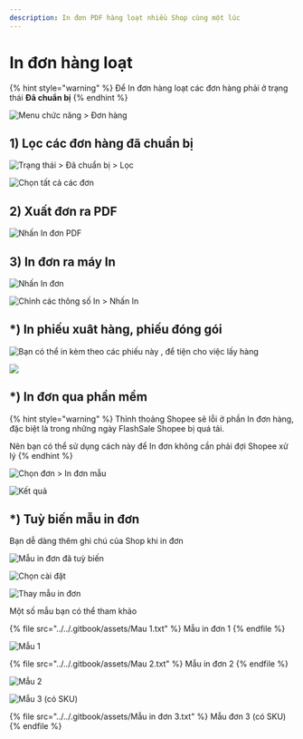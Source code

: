 ```yaml
---
description: In đơn PDF hàng loạt nhiều Shop cùng một lúc
---
```


# In đơn hàng loạt

{% hint style="warning" %}
Để In đơn hàng loạt các đơn hàng phải ở trạng thái **Đã chuẩn bị**
{% endhint %}

![Menu chức năng > Đơn hàng](<../../.gitbook/assets/image (53).png>)

## 1) Lọc các đơn hàng đã chuẩn bị

![Trạng thái > Đã chuẩn bị > Lọc](<../../.gitbook/assets/image (55).png>)

![Chọn tất cả các đơn](<../../.gitbook/assets/image (56).png>)

## 2) Xuất đơn ra PDF

![Nhấn In đơn PDF](<../../.gitbook/assets/image (57).png>)

## 3) In đơn ra máy In

![Nhấn In đơn](<../../.gitbook/assets/image (58).png>)

![Chỉnh các thông số In > Nhấn In](<../../.gitbook/assets/image (59).png>)

## \*) In phiếu xuât hàng, phiếu đóng gói

![Bạn có thể in kèm theo các phiếu này , để tiện cho việc lấy hàng](<../../.gitbook/assets/image (177).png>)

![](<../../.gitbook/assets/image (176).png>)

## \*) In đơn qua phần mềm

{% hint style="warning" %}
Thỉnh thoảng Shopee sẽ lỗi ở phần In đơn hàng, đặc biệt là trong những ngày FlashSale Shopee bị quá tải.

Nên bạn có thể sử dụng cách này để In đơn không cần phải đợi Shopee xử lý 
{% endhint %}

![Chọn đơn > In đơn mẫu](<../../.gitbook/assets/image (60).png>)

![Kết quả](<../../.gitbook/assets/image (62).png>)

## \*) Tuỳ biến mẫu in đơn

Bạn dễ dàng thêm ghi chú của Shop khi in đơn

![Mẫu in đơn đã tuỳ biến](<../../.gitbook/assets/image (198).png>)



![Chọn cài đặt](<../../.gitbook/assets/image (199).png>)



![Thay mẫu in đơn](<../../.gitbook/assets/image (200).png>)

Một số mẫu bạn có thể tham khảo

{% file src="../../.gitbook/assets/Mau 1.txt" %}
Mẫu in đơn 1
{% endfile %}

![Mẫu 1](<../../.gitbook/assets/image (201).png>)

{% file src="../../.gitbook/assets/Mau 2.txt" %}
Mẫu in đơn 2
{% endfile %}

![Mẫu 2](<../../.gitbook/assets/image (202).png>)



![Mẫu 3 (có SKU)](<../../.gitbook/assets/image (221).png>)

{% file src="../../.gitbook/assets/Mẫu in đơn 3.txt" %}
Mẫu đơn 3 (có SKU)
{% endfile %}
